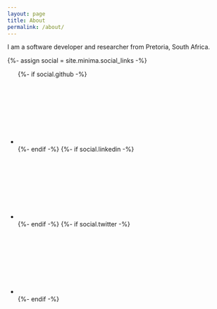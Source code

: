 ```yaml
---
layout: page
title: About
permalink: /about/
---
```


I am a software developer and researcher from Pretoria, South Africa.

{%- assign social = site.minima.social_links -%}

<ul class="social-media-list">
  {%- if social.github -%}<li><a href="https://github.com/{{ social.github | cgi_escape | escape }}" title="{{ social.github | escape }}"><svg class="svg-icon grey"><use xlink:href="{{ '/assets/minima-social-icons.svg#github' | relative_url }}"></use></svg></a></li>{%- endif -%}
  {%- if social.linkedin -%}<li><a href="https://www.linkedin.com/in/{{ social.linkedin | cgi_escape | escape }}" title="{{ social.linkedin | escape }}"><svg class="svg-icon grey"><use xlink:href="{{ '/assets/minima-social-icons.svg#linkedin' | relative_url }}"></use></svg></a></li>{%- endif -%}
  {%- if social.twitter -%}<li><a href="https://twitter.com/{{ social.twitter | cgi_escape | escape }}" title="{{ social.twitter | escape }}"><svg class="svg-icon grey"><use xlink:href="{{ '/assets/minima-social-icons.svg#twitter' | relative_url }}"></use></svg></a></li>{%- endif -%}
</ul>
